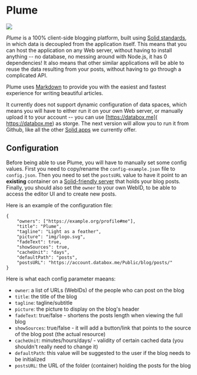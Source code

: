 # Plume

<img src="https://deiu.github.io/solid-plume/img/logo.png">

*Plume* is a 100% client-side blogging platform, built using [Solid standards](https://github.com/solid/), in which data is decoupled from the application itself. This means that you can host the application on any Web server, without having to install anything -- no database, no messing around with Node.js, it has 0 dependencies! It also means that other similar applications will be able to reuse the data resulting from your posts, without having to go through a complicated API.

Plume uses [Markdown](https://en.wikipedia.org/wiki/Markdown) to provide you with the easiest and fastest experience for writing beautiful articles.

It currently does not support dynamic configuration of data spaces, which means you will have to either run it on your own Web server, or manually upload it to your account -- you can use [https://databox.me]( https://databox.me) as storge. The next version will allow you to run it from Github, like all the other [Solid apps](https://github.com/solid/solid-apps) we currently offer.

## Configuration

Before being able to use Plume, you will have to manually set some config values. First you need to copy/rename the `config-example.json` file to `config.json`. Then you need to set the `postsURL` value to have it point to an **existing** container on a [Solid-friendly server](https://github.com/solid/solid-platform) that holds your blog posts. Finally, you should also set the `owner` to your own WebID, to be able to access the editor UI and to create new posts.

Here is an example of the configuration file:

```
{
    "owners": ["https://example.org/profile#me"],
    "title": "Plume",
    "tagline": "Light as a feather",
    "picture": "img/logo.svg",
    "fadeText": true,
    "showSources": true,
    "cacheUnit": "days",
    "defaultPath": "posts",
    "postsURL": "https://account.databox.me/Public/blog/posts/"
}
```

Here is what each config parameter maeans:

* `owner`: a list of URLs (WebIDs) of the people who can post on the blog
* `title`: the title of the blog
* `tagline`: tagline/subtitle
* `picture`: the picture to display on the blog's header
* `fadeText`: true/false - shortens the posts length when viewing the full blog
* `showSources`: true/false - it will add a button/link that points to the source of the blog post (the actual resource)
* `cacheUnit`: minutes/hours/days/ - validity of certain cached data (you shouldn't really need to change it)
* `defaultPath`: this value will be suggested to the user if the blog needs to be initialized
* `postsURL`: the URL of the folder (container) holding the posts for the blog
